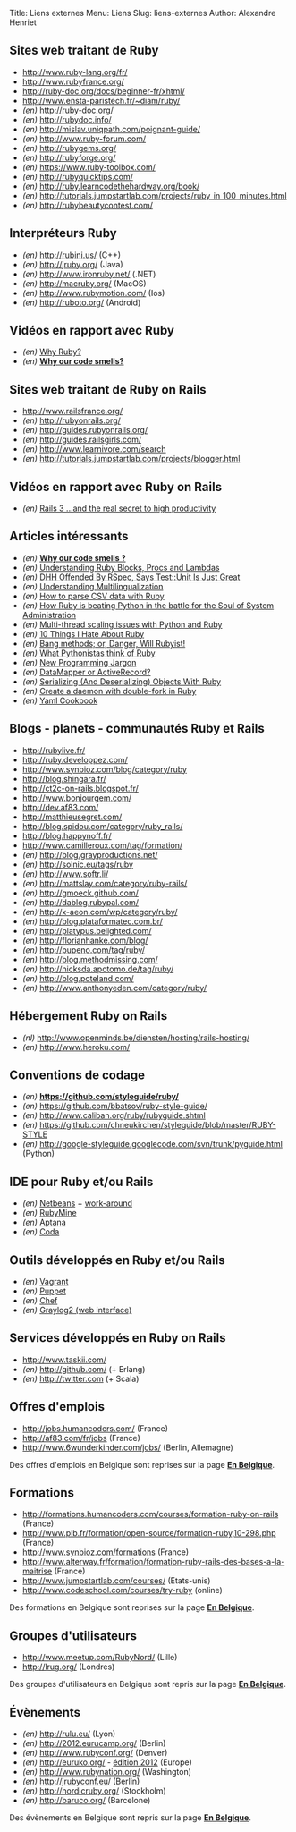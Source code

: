 Title: Liens externes 
Menu: Liens
Slug: liens-externes
Author: Alexandre Henriet

Sites web traitant de Ruby
--------------------------

- <http://www.ruby-lang.org/fr/>
- <http://www.rubyfrance.org/>
- <http://ruby-doc.org/docs/beginner-fr/xhtml/>
- <http://www.ensta-paristech.fr/~diam/ruby/>
- *(en)* <http://ruby-doc.org/>
- *(en)* <http://rubydoc.info/>
- *(en)* <http://mislav.uniqpath.com/poignant-guide/>
- *(en)* <http://www.ruby-forum.com/>
- *(en)* <http://rubygems.org/>
- *(en)* <http://rubyforge.org/>
- *(en)* <https://www.ruby-toolbox.com/>
- *(en)* <http://rubyquicktips.com/>
- *(en)* <http://ruby.learncodethehardway.org/book/>
- *(en)* <http://tutorials.jumpstartlab.com/projects/ruby_in_100_minutes.html>
- *(en)* <http://rubybeautycontest.com/>

Interpréteurs Ruby
------------------

- *(en)* <http://rubini.us/> (C++)
- *(en)* <http://jruby.org/> (Java)
- *(en)* <http://www.ironruby.net/> (.NET)
- *(en)* <http://macruby.org/> (MacOS)
- *(en)* <http://www.rubymotion.com/> (Ios)
- *(en)* <http://ruboto.org/> (Android)

Vidéos en rapport avec Ruby
---------------------------

- *(en)* [Why Ruby?](http://vimeo.com/17420638)
- *(en)* **[Why our code
  smells?](http://www.youtube.com/watch?v=JxPKljUkFQw&feature=player_embedded)**

Sites web traitant de Ruby on Rails
-----------------------------------

- <http://www.railsfrance.org/>
- *(en)* <http://rubyonrails.org/>
- *(en)* <http://guides.rubyonrails.org/>
- *(en)* <http://guides.railsgirls.com/>
- *(en)* <http://www.learnivore.com/search>
- *(en)* <http://tutorials.jumpstartlab.com/projects/blogger.html>

Vidéos en rapport avec Ruby on Rails
------------------------------------

- *(en)* [Rails 3 ...and the real secret to high
  productivity](http://www.youtube.com/watch?v=up0kiOJvUpI&feature=player_embedded)

Articles intéressants
---------------------

- *(en)* **[Why our code smells
  ?](http://opensoul.org/blog/archives/2012/05/23/why-our-code-smells/)**
- *(en)* [Understanding Ruby Blocks, Procs and
  Lambdas](http://www.robertsosinski.com/2008/12/21/understanding-ruby-blocks-procs-and-lambdas/)
- *(en)* [DHH Offended By RSpec, Says Test::Unit Is Just
  Great](http://www.rubyinside.com/dhh-offended-by-rspec-debate-4610.html)
- *(en)* [Understanding
  Multilingualization](http://blog.grayproductions.net/articles/understanding_m17n)
- *(en)* [How to parse CSV data with
  Ruby](http://snippets.aktagon.com/snippets/246-How-to-parse-CSV-data-with-Ruby)
- *(en)* [How Ruby is beating Python in the battle for the Soul of
  System
  Administration](http://devopsanywhere.blogspot.com/2011/09/how-ruby-is-beating-python-in-battle.html)
- *(en)* [Multi-thread scaling issues with Python and
  Ruby](http://softwareramblings.com/2008/07/multi-thread-scaling-issues-with-python-and-ruby.html)
- *(en)* [10 Things I Hate About
  Ruby](http://cafe.elharo.com/ruby/10-things-i-hate-about-ruby/)
- *(en)* [Bang methods; or, Danger, Will
  Rubyist!](http://dablog.rubypal.com/2007/8/15/bang-methods-or-danger-will-rubyist)
- *(en)* [What Pythonistas think of
  Ruby](https://peepcode.com/blog/2010/what-pythonistas-think-of-ruby)
- *(en)* [New Programming
  Jargon](http://www.codinghorror.com/blog/2012/07/new-programming-jargon.html)
- *(en)* [DataMapper or
  ActiveRecord?](http://wrangl.com/datamapper-activerecord)
- *(en)* [Serializing (And Deserializing) Objects With
  Ruby](http://www.skorks.com/2010/04/serializing-and-deserializing-objects-with-ruby/)
- *(en)* [Create a daemon with double-fork in
  Ruby](http://stackoverflow.com/questions/1740308/create-a-daemon-with-double-fork-in-ruby)
- *(en)* [Yaml
  Cookbook](http://www.yaml.org/YAML_for_ruby.html#collections)

Blogs - planets - communautés Ruby et Rails
-------------------------------------------

- <http://rubylive.fr/>
- <http://ruby.developpez.com/>
- <http://www.synbioz.com/blog/category/ruby>
- <http://blog.shingara.fr/>
- <http://ct2c-on-rails.blogspot.fr/>
- <http://www.bonjourgem.com/>
- <http://dev.af83.com/>
- <http://matthieusegret.com/>
- <http://blog.spidou.com/category/ruby_rails/>
- <http://blog.happynoff.fr/>
- <http://www.camilleroux.com/tag/formation/>
- *(en)* <http://blog.grayproductions.net/>
- *(en)* <http://solnic.eu/tags/ruby>
- *(en)* <http://www.softr.li/>
- *(en)* <http://mattslay.com/category/ruby-rails/>
- *(en)* <http://gmoeck.github.com/>
- *(en)* <http://dablog.rubypal.com/>
- *(en)* <http://x-aeon.com/wp/category/ruby/>
- *(en)* <http://blog.plataformatec.com.br/>
- *(en)* <http://platypus.belighted.com/>
- *(en)* <http://florianhanke.com/blog/>
- *(en)* <http://pupeno.com/tag/ruby/>
- *(en)* <http://blog.methodmissing.com/>
- *(en)* <http://nicksda.apotomo.de/tag/ruby/>
- *(en)* <http://blog.poteland.com/>
- *(en)* <http://www.anthonyeden.com/category/ruby/>

Hébergement Ruby on Rails
-------------------------

- *(nl)* <http://www.openminds.be/diensten/hosting/rails-hosting/>
- *(en)* <http://www.heroku.com/>

Conventions de codage
---------------------

- *(en)* **<https://github.com/styleguide/ruby/>**
- *(en)* <https://github.com/bbatsov/ruby-style-guide/>
- *(en)* <http://www.caliban.org/ruby/rubyguide.shtml>
- *(en)*
  <https://github.com/chneukirchen/styleguide/blob/master/RUBY-STYLE>
- *(en)*
  <http://google-styleguide.googlecode.com/svn/trunk/pyguide.html>
  (Python)

IDE pour Ruby et/ou Rails
-------------------------

- *(en)* [Netbeans](http://netbeans.org/) +
  [work-around](http://blog.enebo.com/2012/01/workaround-for-ruby-support-on-netbeans.html)
- *(en)* [RubyMine](http://www.jetbrains.com/ruby/)
- *(en)* [Aptana](http://www.aptana.com/)
- *(en)* [Coda](http://panic.com/coda/)

Outils développés en Ruby et/ou Rails
-------------------------------------

- *(en)* [Vagrant](http://vagrantup.com/)
- *(en)* [Puppet](http://puppetlabs.com/)
- *(en)* [Chef](http://www.opscode.com/chef/)
- *(en)* [Graylog2 (web interface)](http://graylog2.org/)

Services développés en Ruby on Rails
------------------------------------

- <http://www.taskii.com/>
- *(en)* <http://github.com/> (+ Erlang)
- *(en)* <http://twitter.com> (+ Scala)

Offres d'emplois
----------------

- <http://jobs.humancoders.com/> (France)
- <http://af83.com/fr/jobs> (France)
- <http://www.6wunderkinder.com/jobs/> (Berlin, Allemagne)

Des offres d'emplois en Belgique sont reprises sur la page **[En Belgique](ruby-en-belgique.html "Ruby en Belgique")**.

Formations
----------

- <http://formations.humancoders.com/courses/formation-ruby-on-rails>
  (France)
- <http://www.plb.fr/formation/open-source/formation-ruby,10-298.php>
  (France)
- <http://www.synbioz.com/formations> (France)
- <http://www.alterway.fr/formation/formation-ruby-rails-des-bases-a-la-maitrise>
  (France)
- <http://www.jumpstartlab.com/courses/> (Etats-unis)
- <http://www.codeschool.com/courses/try-ruby> (online)

Des formations en Belgique sont reprises sur la page **[En Belgique](ruby-en-belgique.html "Ruby en Belgique")**.

Groupes d'utilisateurs
----------------------

- <http://www.meetup.com/RubyNord/> (Lille)
- <http://lrug.org/> (Londres)

Des groupes d'utilisateurs en Belgique sont repris sur la page **[En Belgique](ruby-en-belgique.html "Ruby en Belgique")**.

Évènements
----------

- *(en)* <http://rulu.eu/> (Lyon)
- *(en)* <http://2012.eurucamp.org/> (Berlin)
- *(en)* <http://www.rubyconf.org/> (Denver)
- *(en)* <http://euruko.org/> - [édition
  2012](http://www.euruko2012.org/) (Europe)
- *(en)* <http://www.rubynation.org/> (Washington)
- *(en)* <http://jrubyconf.eu/> (Berlin)
- *(en)* <http://nordicruby.org/> (Stockholm)
- *(en)* <http://baruco.org/> (Barcelone)

Des évènements en Belgique sont repris sur la page **[En Belgique](ruby-en-belgique.html "Ruby en Belgique")**.
